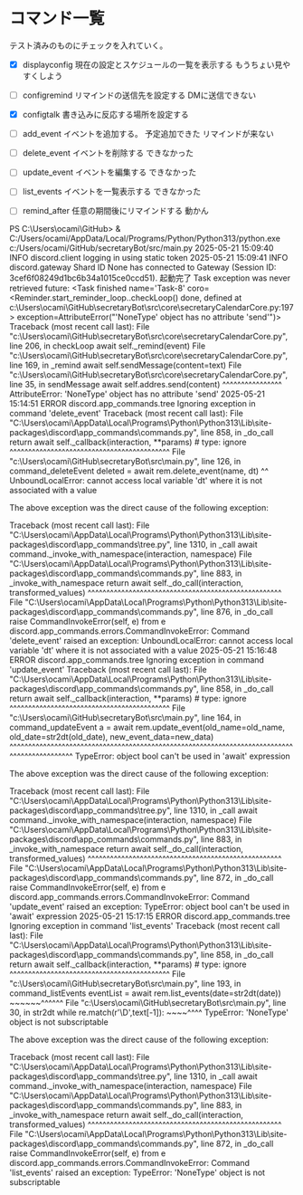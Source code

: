 # コマンド一覧
テスト済みのものにチェックを入れていく。


- [x] displayconfig
現在の設定とスケジュールの一覧を表示する
もうちょい見やすくしよう
- [ ] configremind
リマインドの送信先を設定する
DMに送信できない
- [x] configtalk
書き込みに反応する場所を設定する
- [ ] add_event
イベントを追加する。
予定追加できた
リマインドが来ない

- [ ] delete_event
イベントを削除する
できなかった

- [ ] update_event
イベントを編集する
できなかった

- [ ] list_events
イベントを一覧表示する
できなかった

- [ ] remind_after
任意の期間後にリマインドする
動かん

PS C:\Users\ocami\GitHub> & C:/Users/ocami/AppData/Local/Programs/Python/Python313/python.exe c:/Users/ocami/GitHub/secretaryBot/src/main.py
2025-05-21 15:09:40 INFO     discord.client logging in using static token
2025-05-21 15:09:41 INFO     discord.gateway Shard ID None has connected to Gateway (Session ID: 3cef6f08249d1bc6b34a1015ce0ccd51).
起動完了
Task exception was never retrieved
future: <Task finished name='Task-8' coro=<Reminder.start_reminder_loop.<locals>.checkLoop() done, defined at c:\Users\ocami\GitHub\secretaryBot\src\core\secretaryCalendarCore.py:197> exception=AttributeError("'NoneType' object has no attribute 'send'")>
Traceback (most recent call last):
  File "c:\Users\ocami\GitHub\secretaryBot\src\core\secretaryCalendarCore.py", line 206, in checkLoop
    await self._remind(event)
  File "c:\Users\ocami\GitHub\secretaryBot\src\core\secretaryCalendarCore.py", line 169, in _remind
    await self.sendMessage(content=text)
  File "c:\Users\ocami\GitHub\secretaryBot\src\core\secretaryCalendarCore.py", line 35, in sendMessage
    await self.addres.send(content)
          ^^^^^^^^^^^^^^^^
AttributeError: 'NoneType' object has no attribute 'send'
2025-05-21 15:14:51 ERROR    discord.app_commands.tree Ignoring exception in command 'delete_event'
Traceback (most recent call last):
  File "C:\Users\ocami\AppData\Local\Programs\Python\Python313\Lib\site-packages\discord\app_commands\commands.py", line 858, in _do_call      
    return await self._callback(interaction, **params)  # type: ignore
           ^^^^^^^^^^^^^^^^^^^^^^^^^^^^^^^^^^^^^^^^^^^
  File "c:\Users\ocami\GitHub\secretaryBot\src\main.py", line 126, in command_deleteEvent
    deleted = await rem.delete_event(name, dt)
                                           ^^
UnboundLocalError: cannot access local variable 'dt' where it is not associated with a value

The above exception was the direct cause of the following exception:

Traceback (most recent call last):
  File "C:\Users\ocami\AppData\Local\Programs\Python\Python313\Lib\site-packages\discord\app_commands\tree.py", line 1310, in _call
    await command._invoke_with_namespace(interaction, namespace)
  File "C:\Users\ocami\AppData\Local\Programs\Python\Python313\Lib\site-packages\discord\app_commands\commands.py", line 883, in _invoke_with_namespace
    return await self._do_call(interaction, transformed_values)
           ^^^^^^^^^^^^^^^^^^^^^^^^^^^^^^^^^^^^^^^^^^^^^^^^^^^^
  File "C:\Users\ocami\AppData\Local\Programs\Python\Python313\Lib\site-packages\discord\app_commands\commands.py", line 876, in _do_call      
    raise CommandInvokeError(self, e) from e
discord.app_commands.errors.CommandInvokeError: Command 'delete_event' raised an exception: UnboundLocalError: cannot access local variable 'dt' where it is not associated with a value
2025-05-21 15:16:48 ERROR    discord.app_commands.tree Ignoring exception in command 'update_event'
Traceback (most recent call last):
  File "C:\Users\ocami\AppData\Local\Programs\Python\Python313\Lib\site-packages\discord\app_commands\commands.py", line 858, in _do_call      
    return await self._callback(interaction, **params)  # type: ignore
           ^^^^^^^^^^^^^^^^^^^^^^^^^^^^^^^^^^^^^^^^^^^
  File "c:\Users\ocami\GitHub\secretaryBot\src\main.py", line 164, in command_updateEvent
    a = await rem.update_event(old_name=old_name, old_date=str2dt(old_date), new_event_data=new_data)
        ^^^^^^^^^^^^^^^^^^^^^^^^^^^^^^^^^^^^^^^^^^^^^^^^^^^^^^^^^^^^^^^^^^^^^^^^^^^^^^^^^^^^^^^^^^^^^
TypeError: object bool can't be used in 'await' expression

The above exception was the direct cause of the following exception:

Traceback (most recent call last):
  File "C:\Users\ocami\AppData\Local\Programs\Python\Python313\Lib\site-packages\discord\app_commands\tree.py", line 1310, in _call
    await command._invoke_with_namespace(interaction, namespace)
  File "C:\Users\ocami\AppData\Local\Programs\Python\Python313\Lib\site-packages\discord\app_commands\commands.py", line 883, in _invoke_with_namespace
    return await self._do_call(interaction, transformed_values)
           ^^^^^^^^^^^^^^^^^^^^^^^^^^^^^^^^^^^^^^^^^^^^^^^^^^^^
  File "C:\Users\ocami\AppData\Local\Programs\Python\Python313\Lib\site-packages\discord\app_commands\commands.py", line 872, in _do_call      
    raise CommandInvokeError(self, e) from e
discord.app_commands.errors.CommandInvokeError: Command 'update_event' raised an exception: TypeError: object bool can't be used in 'await' expression
2025-05-21 15:17:15 ERROR    discord.app_commands.tree Ignoring exception in command 'list_events'
Traceback (most recent call last):
  File "C:\Users\ocami\AppData\Local\Programs\Python\Python313\Lib\site-packages\discord\app_commands\commands.py", line 858, in _do_call      
    return await self._callback(interaction, **params)  # type: ignore
           ^^^^^^^^^^^^^^^^^^^^^^^^^^^^^^^^^^^^^^^^^^^
  File "c:\Users\ocami\GitHub\secretaryBot\src\main.py", line 193, in command_listEvents
    eventList = await rem.list_events(date=str2dt(date))
                                           ~~~~~~^^^^^^
  File "c:\Users\ocami\GitHub\secretaryBot\src\main.py", line 30, in str2dt
    while re.match(r'\D',text[-1]):
                         ~~~~^^^^
TypeError: 'NoneType' object is not subscriptable

The above exception was the direct cause of the following exception:

Traceback (most recent call last):
  File "C:\Users\ocami\AppData\Local\Programs\Python\Python313\Lib\site-packages\discord\app_commands\tree.py", line 1310, in _call
    await command._invoke_with_namespace(interaction, namespace)
  File "C:\Users\ocami\AppData\Local\Programs\Python\Python313\Lib\site-packages\discord\app_commands\commands.py", line 883, in _invoke_with_namespace
    return await self._do_call(interaction, transformed_values)
           ^^^^^^^^^^^^^^^^^^^^^^^^^^^^^^^^^^^^^^^^^^^^^^^^^^^^
  File "C:\Users\ocami\AppData\Local\Programs\Python\Python313\Lib\site-packages\discord\app_commands\commands.py", line 872, in _do_call      
    raise CommandInvokeError(self, e) from e
discord.app_commands.errors.CommandInvokeError: Command 'list_events' raised an exception: TypeError: 'NoneType' object is not subscriptable 